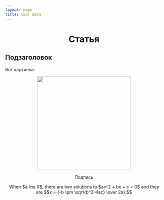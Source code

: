 ```yaml
---
layout: page
title: Cool Adv1
---
```

# <p style="text-align: center">Статья</p>

## Подзаголовок

Вот картинка:
<p>
    <img style="display: block; margin: auto" src="../../images/ru/2.jpg" width=300>
    <p style="text-align: center">Подпись</p>
</p>

<p style="text-align: center">When $a \ne 0$, there are two solutions to $ax^2 + bx + c = 0$ and they are
$$x = {-b \pm \sqrt{b^2-4ac} \over 2a}.$$</p>
